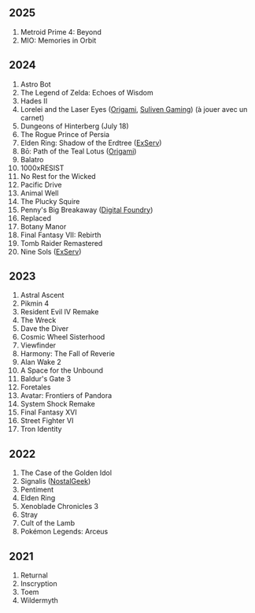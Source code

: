 ## 2025

1. Metroid Prime 4: Beyond
1. MIO: Memories in Orbit

## 2024

1. Astro Bot
1. The Legend of Zelda: Echoes of Wisdom
1. Hades II
1. Lorelei and the Laser Eyes ([Origami](https://youtu.be/rDus14qFMSA?t=4727), [Suliven Gaming](https://www.youtube.com/live/LAi4mvWGGZg?t=4987)) (à jouer avec un carnet)
1. Dungeons of Hinterberg (July 18)
1. The Rogue Prince of Persia
1. Elden Ring: Shadow of the Erdtree ([ExServ](https://www.youtube.com/watch?v=EUTmBVs6lmU))
1. Bō: Path of the Teal Lotus ([Origami](https://www.youtube.com/watch?v=Oa_jXKhVHL4))
1. Balatro
1. 1000xRESIST
1. No Rest for the Wicked
1. Pacific Drive
1. Animal Well
1. The Plucky Squire
1. Penny's Big Breakaway ([Digital Foundry](https://www.youtube.com/watch?v=qdNPlk121lk))
1. Replaced
1. Botany Manor
1. Final Fantasy VII: Rebirth
1. Tomb Raider Remastered
1. Nine Sols ([ExServ](https://youtu.be/1UysLhMsSTc))

## 2023

1. Astral Ascent
1. Pikmin 4
1. Resident Evil IV Remake
1. The Wreck
1. Dave the Diver
1. Cosmic Wheel Sisterhood
1. Viewfinder
1. Harmony: The Fall of Reverie
1. Alan Wake 2
1. A Space for the Unbound
1. Baldur's Gate 3
1. Foretales
1. Avatar: Frontiers of Pandora
1. System Shock Remake
1. Final Fantasy XVI
1. Street Fighter VI
1. Tron Identity

## 2022

1. The Case of the Golden Idol
1. Signalis ([NostalGeek](https://youtu.be/L02GgKKw18E?si=nbLAOVIpXwKQQRzj))
1. Pentiment
1. Elden Ring
1. Xenoblade Chronicles 3
1. Stray
1. Cult of the Lamb
1. Pokémon Legends: Arceus

## 2021

1. Returnal
1. Inscryption
1. Toem
1. Wildermyth
